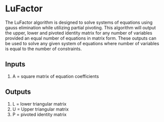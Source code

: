 # LuFactor
The LuFactor algorithm is designed to solve systems of equations using gauss elimination while utilizing partial pivoting. This algorithm will output the upper, lower and pivoted identity matrix for any number of variables provided an equal number of equations in matrix form. These outputs can be used to solve any given system of equations where number of variables is equal to the number of constraints.
## Inputs
1. A = square matrix of equation coefficients
## Outputs
1. L = lower triangular matrix
2. U = Upper triangular matrix
3. P = pivoted identity matrix
